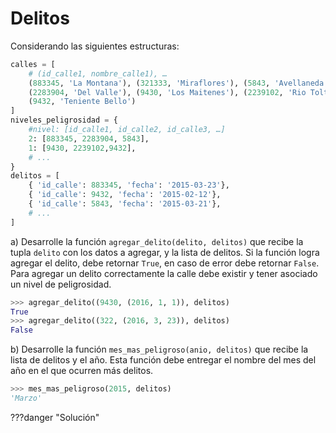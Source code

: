 # Delitos

Considerando las siguientes estructuras:
```python
calles = [
    # (id_calle1, nombre_calle1), …
    (883345, 'La Montana'), (321333, 'Miraflores'), (5843, 'Avellaneda'),
    (2283904, 'Del Valle'), (9430, 'Los Maitenes'), (2239102, 'Rio Tolten'),
    (9432, 'Teniente Bello')
]
niveles_peligrosidad = {
    #nivel: [id_calle1, id_calle2, id_calle3, …]
    2: [883345, 2283904, 5843],
    1: [9430, 2239102,9432], 
    # ...
}
delitos = [
    { 'id_calle': 883345, 'fecha': '2015-03-23'},
    { 'id_calle': 9432, 'fecha': '2015-02-12'},
    { 'id_calle': 5843, 'fecha': '2015-03-21'}, 
    # ...
]
```
a) Desarrolle la función `agregar_delito(delito, delitos)` que recibe la tupla `delito`
con los datos a agregar, y la lista de delitos. Si la función logra agregar el delito, debe
retornar `True`, en caso de error debe retornar `False`. Para agregar un delito correctamente la calle
debe existir y tener asociado un nivel de peligrosidad.
```python
>>> agregar_delito((9430, (2016, 1, 1)), delitos)
True
>>> agregar_delito((322, (2016, 3, 23)), delitos)
False
```
b) Desarrolle la función `mes_mas_peligroso(anio, delitos)` que recibe la lista de delitos
y el año. Esta función debe entregar el nombre del mes del año en el que ocurren más delitos.
```python
>>> mes_mas_peligroso(2015, delitos)
'Marzo'
```

???danger "Solución"
    <!--
    ```python
    --8<-- "python/diccionarios/viajes.py"
    ```
    -->